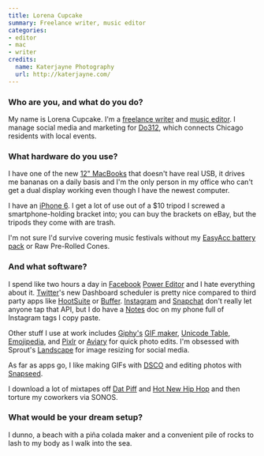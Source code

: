 ```yaml
---
title: Lorena Cupcake
summary: Freelance writer, music editor
categories:
- editor
- mac
- writer
credits:
  name: Katerjayne Photography
  url: http://katerjayne.com/
---
```


### Who are you, and what do you do?

My name is Lorena Cupcake. I'm a [freelance writer](https://lorenacupcake.contently.com/ "Lorena's writing.") and [music editor](https://storebrandsoda.com/ "Lorena's music writing."). I manage social media and marketing for [Do312](http://do312.com/ "A Chicago social activity site."), which connects Chicago residents with local events.

### What hardware do you use?

I have one of the new [12" MacBooks][macbook.2] that doesn't have real USB, it drives me bananas on a daily basis and I'm the only person in my office who can't get a dual display working even though I have the newest computer. 

I have an [iPhone 6][iphone-6]. I get a lot of use out of a $10 tripod I screwed a smartphone-holding bracket into; you can buy the brackets on eBay, but the tripods they come with are trash.

I'm not sure I'd survive covering music festivals without my [EasyAcc battery pack][6000mah-ultra-slim-power-bank] or Raw Pre-Rolled Cones.

### And what software?

I spend like two hours a day in [Facebook][] [Power Editor][power-editor] and I hate everything about it. [Twitter][]'s new Dashboard scheduler is pretty nice compared to third party apps like [HootSuite][] or [Buffer][]. [Instagram][instagram-ios] and [Snapchat][snapchat-ios] don't really let anyone tap that API, but I do have a [Notes][notes-ios] doc on my phone full of Instagram tags I copy paste.

Other stuff I use at work includes [Giphy's][giphy] [GIF maker][giphy-cam-ios], [Unicode Table](http://unicode-table.com/en/ "A site showing different Unicode characters."), [Emojipedia](http://emojipedia.org/ "An emoji lookup website."), and [Pixlr][] or [Aviary][] for quick photo edits. I'm obsessed with Sprout's [Landscape][] for image resizing for social media.

As far as apps go, I like making GIFs with [DSCO][dsco-ios] and editing photos with [Snapseed][snapseed-ios].

I download a lot of mixtapes off [Dat Piff](http://www.datpiff.com/ "A mixtape website.") and [Hot New Hip Hop](http://www.hotnewhiphop.com/ "A hip hop themed mixtape website.") and then torture my coworkers via SONOS.

### What would be your dream setup?

I dunno, a beach with a piña colada maker and a convenient pile of rocks to lash to my body as I walk into the sea.

[6000mah-ultra-slim-power-bank]: https://www.easyacc.com/623-easyacc-6000mah-ultra-slim-power-bank-with-built-in-cable.html "An external phone battery."
[iphone-6]: https://en.wikipedia.org/wiki/IPhone_6 "A smartphone."
[macbook.2]: https://en.wikipedia.org/wiki/MacBook_(2015_version) "A very thin 12 inch laptop."
[aviary]: https://www.aviary.com/ "A web-based image editor."
[buffer]: https://buffer.com/ "A tool for sharing across multiple social networks."
[dsco-ios]: https://itunes.apple.com/us/app/dsco-by-vsco/id1038318658 "A photo and GIF app."
[facebook]: https://www.facebook.com/ "A social networking site."
[giphy-cam-ios]: https://itunes.apple.com/us/app/giphy-cam.-the-gif-camera/id1017480918 "A GIF capturing app."
[giphy]: https://giphy.com/ "A GIF searching service."
[hootsuite]: https://hootsuite.com/ "A social media management service."
[instagram-ios]: https://itunes.apple.com/us/app/instagram/id389801252 "A photo taking/sharing app."
[landscape]: https://sproutsocial.com/landscape "A web-based image resizer."
[notes-ios]: https://en.wikipedia.org/wiki/Notes_(application) "A built-in note-taking app."
[pixlr]: https://pixlr.com/ "A web-based image editor."
[power-editor]: https://www.facebook.com/business/help/162528860609436 "Facebook's ad editor."
[snapchat-ios]: https://itunes.apple.com/us/app/snapchat/id447188370 "An image chatting app."
[snapseed-ios]: https://itunes.apple.com/us/app/snapseed/id439438619 "A photo app."
[twitter]: https://twitter.com/ "An online micro-blogging platform."
